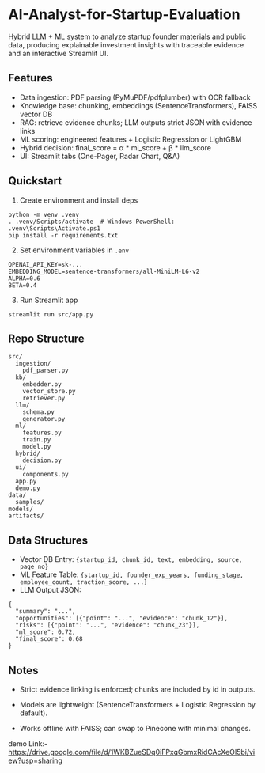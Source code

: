 # AI-Analyst-for-Startup-Evaluation

Hybrid LLM + ML system to analyze startup founder materials and public data, producing explainable investment insights with traceable evidence and an interactive Streamlit UI.

## Features
- Data ingestion: PDF parsing (PyMuPDF/pdfplumber) with OCR fallback
- Knowledge base: chunking, embeddings (SentenceTransformers), FAISS vector DB
- RAG: retrieve evidence chunks; LLM outputs strict JSON with evidence links
- ML scoring: engineered features + Logistic Regression or LightGBM
- Hybrid decision: final_score = α * ml_score + β * llm_score
- UI: Streamlit tabs (One-Pager, Radar Chart, Q&A)

## Quickstart
1. Create environment and install deps
```
python -m venv .venv
. .venv/Scripts/activate  # Windows PowerShell: .venv\Scripts\Activate.ps1
pip install -r requirements.txt
```

2. Set environment variables in `.env`
```
OPENAI_API_KEY=sk-...
EMBEDDING_MODEL=sentence-transformers/all-MiniLM-L6-v2
ALPHA=0.6
BETA=0.4
```

3. Run Streamlit app
```
streamlit run src/app.py
```

## Repo Structure
```
src/
  ingestion/
    pdf_parser.py
  kb/
    embedder.py
    vector_store.py
    retriever.py
  llm/
    schema.py
    generator.py
  ml/
    features.py
    train.py
    model.py
  hybrid/
    decision.py
  ui/
    components.py
  app.py
  demo.py
data/
  samples/
models/
artifacts/
```

## Data Structures
- Vector DB Entry: `{startup_id, chunk_id, text, embedding, source, page_no}`
- ML Feature Table: `{startup_id, founder_exp_years, funding_stage, employee_count, traction_score, ...}`
- LLM Output JSON:
```
{
  "summary": "...",
  "opportunities": [{"point": "...", "evidence": "chunk_12"}],
  "risks": [{"point": "...", "evidence": "chunk_23"}],
  "ml_score": 0.72,
  "final_score": 0.68
}
```

## Notes
- Strict evidence linking is enforced; chunks are included by id in outputs.
- Models are lightweight (SentenceTransformers + Logistic Regression by default).

- Works offline with FAISS; can swap to Pinecone with minimal changes.

demo Link:-https://drive.google.com/file/d/1WKBZueSDq0iFPxqGbmxRidCAcXeOI5bi/view?usp=sharing
